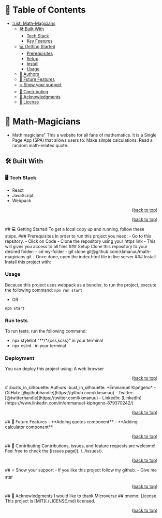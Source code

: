 <a name="readme-top"></a>
# :green_book: Table of Contents
- [:List: Math-Magicians](#-Awesome-a-nameabout-projecta)
  - [:hammer_and_wrench: Built With ](#-built-with-a-namebuilt-witha)
    - [Tech Stack ](#tech-stack-a-nametech-stacka)
    - [Key Features ](#key-features-a-namekey-featuresa)
  - [:computer: Getting Started ](#-getting-started-a-namegetting-starteda)
    - [Prerequisites](#prerequisites)
    - [Setup](#setup)
    - [Install](#install)
    - [Usage](#usage)
  - [:busts_in_silhouette: Authors ](#-authors-a-nameauthorsa)
  - [:telescope: Future Features ](#-future-features-a-namefuture-featuresa)
  - [:star:️ Show your support ](#️-show-your-support-a-namesupporta)
  - [:handshake: Contributing ](#-contributing-a-namecontributinga)
  - [:pray: Acknowledgments ](#-acknowledgments-a-nameacknowledgementsa)
  - [:memo: License ](#-license-a-namelicensea)

 # :book: Math-Magicians <a name="about-project"></a>
  - Math magicians" This  a website for all fans of mathematics. It is a Single Page App (SPA) that allows users to:  Make simple calculations. Read a random math-related quote.
## :hammer_and_wrench: Built With <a name="built-with"></a>
### 🖥️ Tech Stack <a name="CSS"></a>
- React
- JavaScript
- Webpack

<p align="right">(<a href="#readme-top">back to top</a>)</p>

<p align="right">(<a href="#readme-top">back to top</a>)</p>
## 💻 Getting Started <a name="getting-started"></a>
To get a local copy up and running, follow these steps.
### Prerequisites
In order to run this project you need:
- Go to this repsitory.
- Click on Code
- Clone the repository using your https link
- This will gives you access to all files
### Setup
Clone this repository to your desired folder:
 - cd my-folder
 - git clone git@github.com:kkmanuu/math-magicians.git
 - Once done, open the index.html file in live server
### Install
Install this project with:

### Usage
Because this project uses webpack as a bundler, to run the project, execute the following command:
  <code>npm run start</code>
- OR

<code>npm start</code>
### Run tests
To run tests, run the following command:
 - npx stylelint "**/*.{css,scss}" in your terminal
 - npx eslint . in your terminal
### Deployment
You can deploy this project using:
A web browser
<p align="right">(<a href="#readme-top">back to top</a>)</p>
# :busts_in_silhouette: Authors <a name="authors"></a>
:bust_in_silhouette: *Emmanuel Kipngeno*
- GitHub: [@githubhandle](https://github.com/kkmanuu)
- Twitter: [@twitterhandle](https://twitter.com/kkmanuu)
- LinkedIn: [LinkedIn](https://www.linkedin.com/in/emmanuel-kipngeno-879370242/)
<p align="right">(<a href="#readme-top">back to top</a>)</p>
## 🔭 Future Features <a name="future-features"></a>
- **Adding quotes component**
- **Adding calculator component**
<p align="right">(<a href="#readme-top">back to top</a>)</p>
## 🤝 Contributing <a name="contributing"></a>
Contributions, issues, and feature requests are welcome!
Feel free to check the [issues page](../../issues/).
<p align="right">(<a href="#readme-top">back to top</a>)</p>
## ⭐️ Show your support <a name="support"></a>
- If you like this project follow my github.
- Give me star
<p align="right">(<a href="#readme-top">back to top</a>)</p>
## 🙏 Acknowledgments <a name="acknowledgements"></a>
I would like to thank Microverse
## :memo: License <a name="license"></a>
This project is [MIT](./LICENSE.md) licensed.
<p align="right">(<a href="#readme-top">back to top</a>)</p>